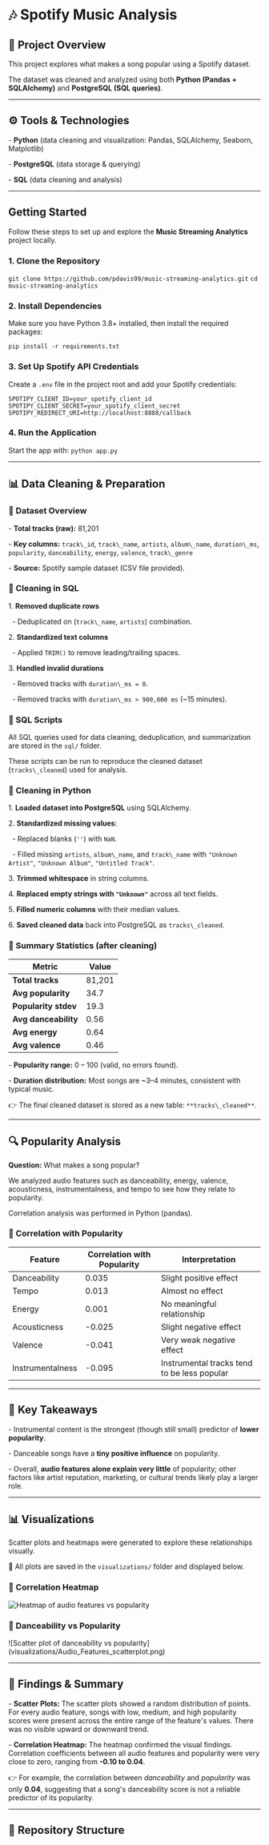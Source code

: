 # 🎶 Spotify Music Analysis



## 📌 Project Overview

This project explores what makes a song popular using a Spotify dataset.  

The dataset was cleaned and analyzed using both **Python (Pandas + SQLAlchemy)** and **PostgreSQL (SQL queries)**.  



---

## ⚙️ Tools \& Technologies

\- **Python** (data cleaning and visualization: Pandas, SQLAlchemy, Seaborn, Matplotlib)  

\- **PostgreSQL** (data storage \& querying)  

\- **SQL** (data cleaning and analysis)  

--- 

## Getting Started

Follow these steps to set up and explore the **Music Streaming Analytics** project locally.

### 1. Clone the Repository

`git clone https://github.com/pdavis99/music-streaming-analytics.git`
`cd music-streaming-analytics`

### 2. Install Dependencies

Make sure you have Python 3.8+ installed, then install the required packages:

`pip install -r requirements.txt`

### 3. Set Up Spotify API Credentials

Create a `.env` file in the project root and add your Spotify credentials:

`SPOTIPY_CLIENT_ID=your_spotify_client_id`
`SPOTIPY_CLIENT_SECRET=your_spotify_client_secret`
`SPOTIPY_REDIRECT_URI=http://localhost:8888/callback`

### 4. Run the Application

Start the app with:
`python app.py`

---



## 📊 Data Cleaning \& Preparation



### 🔹 Dataset Overview

\- **Total tracks (raw):** 81,201  

\- **Key columns:** `track\_id`, `track\_name`, `artists`, `album\_name`, `duration\_ms`, `popularity`, `danceability`, `energy`, `valence`, `track\_genre`  

\- **Source:** Spotify sample dataset (CSV file provided).  



### 🔹 Cleaning in SQL

1\. **Removed duplicate rows**  

&nbsp;  - Deduplicated on (`track\_name`, `artists`) combination.  

2\. **Standardized text columns**  

&nbsp;  - Applied `TRIM()` to remove leading/trailing spaces.  

3\. **Handled invalid durations**  

&nbsp;  - Removed tracks with `duration\_ms = 0`.  

&nbsp;  - Removed tracks with `duration\_ms > 900,000 ms` (~15 minutes).  



### 🔹 SQL Scripts

All SQL queries used for data cleaning, deduplication, and summarization are stored in the `sql/` folder.  

These scripts can be run to reproduce the cleaned dataset (`tracks\_cleaned`) used for analysis.



### 🔹 Cleaning in Python

1\. **Loaded dataset into PostgreSQL** using SQLAlchemy.  

2\. **Standardized missing values**:  

&nbsp;  - Replaced blanks (`''`) with `NaN`.  

&nbsp;  - Filled missing `artists`, `album\_name`, and `track\_name` with `"Unknown Artist"`, `"Unknown Album"`, `"Untitled Track"`.  

3\. **Trimmed whitespace** in string columns.  

4\. **Replaced empty strings with `"Unknown"`** across all text fields.  

5\. **Filled numeric columns** with their median values.  

6\. **Saved cleaned data** back into PostgreSQL as `tracks\_cleaned`.  



### 🔹 Summary Statistics (after cleaning)
| Metric              | Value  |
|--------------------|--------|
| **Total tracks**     | 81,201 |
| **Avg popularity**   | 34.7   |
| **Popularity stdev** | 19.3   |
| **Avg danceability** | 0.56   |
| **Avg energy**       | 0.64   |
| **Avg valence**      | 0.46   |


\- **Popularity range:** 0 – 100 (valid, no errors found).  

\- **Duration distribution:** Most songs are ~3–4 minutes, consistent with typical music.  



👉 The final cleaned dataset is stored as a new table: `**tracks\_cleaned**`.  



---



## 🔍 Popularity Analysis

**Question:** What makes a song popular?  



We analyzed audio features such as danceability, energy, valence, acousticness, instrumentalness, and tempo to see how they relate to popularity.  



Correlation analysis was performed in Python (pandas).  



### 🔹 Correlation with Popularity



| Feature          | Correlation with Popularity | Interpretation                        |
|------------------|----------------------------|--------------------------------------|
| Danceability     | 0.035                      | Slight positive effect                |
| Tempo            | 0.013                      | Almost no effect                      |
| Energy           | 0.001                      | No meaningful relationship            |
| Acousticness     | -0.025                     | Slight negative effect                |
| Valence          | -0.041                     | Very weak negative effect             |
| Instrumentalness | -0.095                     | Instrumental tracks tend to be less popular |




---



## 📌 Key Takeaways

\- Instrumental content is the strongest (though still small) predictor of **lower popularity**.  

\- Danceable songs have a **tiny positive influence** on popularity.  

\- Overall, **audio features alone explain very little** of popularity; other factors like artist reputation, marketing, or cultural trends likely play a larger role.  



---



## 📊 Visualizations

Scatter plots and heatmaps were generated to explore these relationships visually.  

🔹 All plots are saved in the `visualizations/` folder and displayed below.  



### 🔹 Correlation Heatmap

![Heatmap of audio features vs popularity](visualizations/Audio_Features_heatmap.png)



### 🔹 Danceability vs Popularity

!\[Scatter plot of danceability vs popularity](visualizations/Audio_Features_scatterplot.png)



---



## 📝 Findings \& Summary 

\- **Scatter Plots:** The scatter plots showed a random distribution of points. For every audio feature, songs with low, medium, and high popularity scores were present across the entire range of the feature's values. There was no visible upward or downward trend.  

\- **Correlation Heatmap:** The heatmap confirmed the visual findings. Correlation coefficients between all audio features and popularity were very close to zero, ranging from **-0.10 to 0.04**.  



👉 For example, the correlation between *danceability* and *popularity* was only **0.04**, suggesting that a song's danceability score is not a reliable predictor of its popularity.  



---



## 📂 Repository Structure



